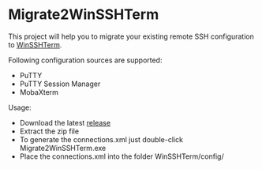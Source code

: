 # Migrate2WinSSHTerm
This project will help you to migrate your existing remote SSH configuration to [WinSSHTerm](http://www.winsshterm.net).

Following configuration sources are supported:
* PuTTY
* PuTTY Session Manager
* MobaXterm

Usage:
* Download the latest [release](https://github.com/P-St/Migrate2WinSSHTerm/releases)
* Extract the zip file
* To generate the connections.xml just double-click Migrate2WinSSHTerm.exe
* Place the connections.xml into the folder WinSSHTerm/config/
